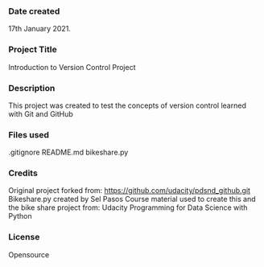 ### Date created
17th January 2021.

### Project Title
Introduction to Version Control Project

### Description
This project was created to test the concepts of version control learned with Git and GitHub

### Files used
.gitignore
README.md
bikeshare.py

### Credits
Original project forked from:
https://github.com/udacity/pdsnd_github.git
Bikeshare.py created by Sel Pasos
Course material used to create this and the bike share project from:
Udacity Programming for Data Science with Python

### License
Opensource

